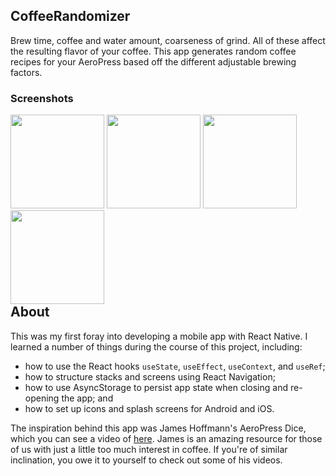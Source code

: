 ## CoffeeRandomizer

Brew time, coffee and water amount, coarseness of grind. All of these affect the resulting flavor of your coffee. This app generates random coffee recipes for your AeroPress based off the different adjustable brewing factors.

### Screenshots

<div style="float: left">
  <img src="https://user-images.githubusercontent.com/10363087/84900213-bf7e9f00-b0e4-11ea-91df-d5a0894563cb.png" width="150">
  <img src="https://user-images.githubusercontent.com/10363087/84900214-c0173580-b0e4-11ea-8940-c5de957512bc.png" width="150">
  <img src="https://user-images.githubusercontent.com/10363087/84900216-c0afcc00-b0e4-11ea-956d-c9b14e44f945.png" width="150">
  <img src="https://user-images.githubusercontent.com/10363087/84900220-c1486280-b0e4-11ea-979d-0b9eac7a6557.png" width="150">
</div>

## About

This was my first foray into developing a mobile app with React Native. I learned a number of things during the course of this project, including:
- how to use the React hooks `useState`, `useEffect`, `useContext`, and `useRef`;
- how to structure stacks and screens using React Navigation;
- how to use AsyncStorage to persist app state when closing and re-opening the app; and
- how to set up icons and splash screens for Android and iOS.

The inspiration behind this app was James Hoffmann's AeroPress Dice, which you can see a video of [here](https://www.youtube.com/watch?v=SHdXC_88_2g). James is an amazing resource for those of us with just a little too much interest in coffee. If you're of similar inclination, you owe it to yourself to check out some of his videos.